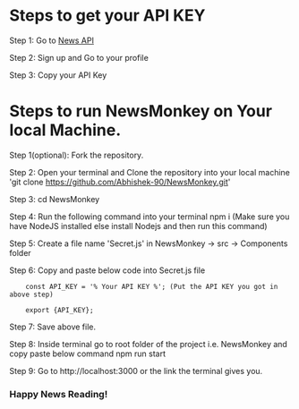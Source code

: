
<h1>Steps to get your API KEY</h1>

Step 1: Go to [News API](https://newsapi.org/)

Step 2: Sign up and Go to your profile

Step 3: Copy your API Key


<h1>Steps to run NewsMonkey on Your local Machine.</h1> 

Step 1(optional): Fork the repository.

Step 2: Open your terminal and Clone the repository into your local machine
        'git clone https://github.com/Abhishek-90/NewsMonkey.git'

Step 3: cd NewsMonkey

Step 4: Run the following command into your terminal
        npm i (Make sure you have NodeJS installed else install Nodejs and then run this command)

Step 5: Create a file name 'Secret.js' in NewsMonkey -> src -> Components folder

Step 6: Copy and paste below code into Secret.js file 
        
        const API_KEY = '% Your API KEY %'; (Put the API KEY you got in above step)

        export {API_KEY};

Step 7: Save above file.

Step 8: Inside terminal go to root folder of the project i.e. NewsMonkey and copy paste below command
        npm run start

Step 9: Go to http://localhost:3000 or the link the terminal gives you.


<h3>Happy News Reading!</h3>
        